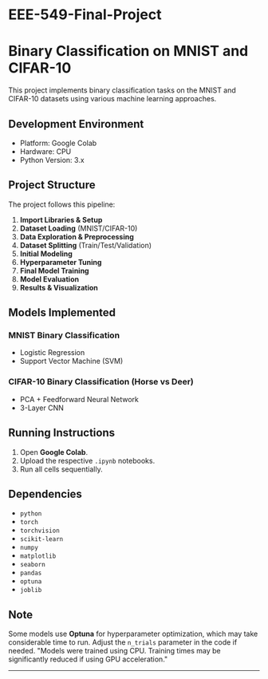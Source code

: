 # EEE-549-Final-Project

# Binary Classification on MNIST and CIFAR-10

This project implements binary classification tasks on the MNIST and CIFAR-10 datasets using various machine learning approaches.

## Development Environment
- Platform: Google Colab
- Hardware: CPU
- Python Version: 3.x

## Project Structure
The project follows this pipeline:
1. **Import Libraries & Setup**  
2. **Dataset Loading** (MNIST/CIFAR-10)  
3. **Data Exploration & Preprocessing**  
4. **Dataset Splitting** (Train/Test/Validation)  
5. **Initial Modeling**  
6. **Hyperparameter Tuning**  
7. **Final Model Training**  
8. **Model Evaluation**  
9. **Results & Visualization**  

## Models Implemented
### MNIST Binary Classification
- Logistic Regression  
- Support Vector Machine (SVM)

### CIFAR-10 Binary Classification (Horse vs Deer)
- PCA + Feedforward Neural Network  
- 3-Layer CNN  

## Running Instructions
1. Open **Google Colab**.  
2. Upload the respective `.ipynb` notebooks.   
3. Run all cells sequentially.

## Dependencies
- `python`  
- `torch`  
- `torchvision`  
- `scikit-learn`  
- `numpy`  
- `matplotlib`  
- `seaborn`  
- `pandas`  
- `optuna`  
- `joblib`  

## Note
Some models use **Optuna** for hyperparameter optimization, which may take considerable time to run. Adjust the `n_trials` parameter in the code if needed. 
"Models were trained using CPU. Training times may be significantly reduced if using GPU acceleration."

---

